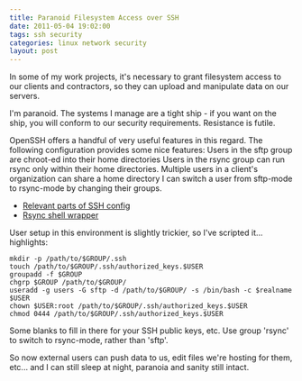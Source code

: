 ```yaml
---
title: Paranoid Filesystem Access over SSH
date: 2011-05-04 19:02:00
tags: ssh security
categories: linux network security
layout: post
---
```




In some of my work projects, it's necessary to grant filesystem access to our clients and contractors, so they can upload and manipulate data on our servers.

I'm paranoid. The systems I manage are a tight ship - if you want on the ship, you will conform to our security requirements. Resistance is futile.

OpenSSH offers a handful of very useful features in this regard. The following configuration provides some nice features:
Users in the sftp group are chroot-ed into their home directories
Users in the rsync group can run rsync only within their home directories.
Multiple users in a client's organization can share a home directory
I can switch a user from sftp-mode to rsync-mode by changing their groups.

- [Relevant parts of SSH config](http://pastebin.com/SUQFLVmH)
- [Rsync shell wrapper](http://pastebin.com/HGSfn18H)

User setup in this environment is slightly trickier, so I've scripted it... highlights:

```shell
mkdir -p /path/to/$GROUP/.ssh
touch /path/to/$GROUP/.ssh/authorized_keys.$USER
groupadd -f $GROUP
chgrp $GROUP /path/to/$GROUP/
useradd -g users -G sftp -d /path/to/$GROUP/ -s /bin/bash -c $realname $USER
chown $USER:root /path/to/$GROUP/.ssh/authorized_keys.$USER
chmod 0444 /path/to/$GROUP/.ssh/authorized_keys.$USER
```

Some blanks to fill in there for your SSH public keys, etc. Use group 'rsync' to switch to rsync-mode, rather than 'sftp'.

So now external users can push data to us, edit files we're hosting for them, etc... and I can still sleep at night, paranoia and sanity still intact.
